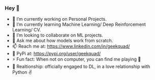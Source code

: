 ### Hey 👋

- 🔭 I’m currently working on Personal Projects.
- 🌱 I’m currently learning Machine Learning/ Deep Reinforcement Learning/ CV.
- 👯 I’m looking to collaborate on ML projects.
- 💬 Ask me about how models work from scratch.
- 📫 Reach me at: https://www.linkedin.com/in/geekquad/ 
- 🐍 PyPi at: https://pypi.org/user/geekquad/ 
- ⚡ Fun fact: When not on computer, you can find me playing 🎸
- 🔐 Realtionship: officially engaged to DL, in a love relationship with Python ✌️
